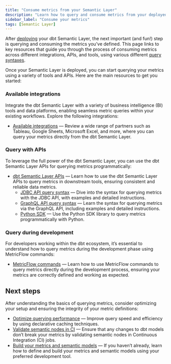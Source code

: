 ```yaml
---
title: "Consume metrics from your Semantic Layer"
description: "Learn how to query and consume metrics from your deployed dbt Semantic Layer using various tools and APIs."
sidebar_label: "Consume your metrics"
tags: [Semantic Layer]
---
```


After [deploying](/docs/use-dbt-semantic-layer/deploy-sl) your dbt Semantic Layer, the next important (and fun!) step is querying and consuming the metrics you’ve defined. This page links to key resources that guide you through the process of consuming metrics across different integrations, APIs, and tools, using various different [query syntaxes](/docs/dbt-cloud-apis/sl-jdbc#querying-the-api-for-metric-metadata).

Once your Semantic Layer is deployed, you can start querying your metrics using a variety of tools and APIs. Here are the main resources to get you started:

### Available integrations

Integrate the dbt Semantic Layer with a variety of business intelligence (BI) tools and data platforms, enabling seamless metric queries within your existing workflows. Explore the following integrations:

- [Available integrations](/docs/cloud-integrations/avail-sl-integrations) &mdash; Review a wide range of partners such as Tableau, Google Sheets, Microsoft Excel, and more, where you can query your metrics directly from the dbt Semantic Layer.

### Query with APIs

To leverage the full power of the dbt Semantic Layer, you can use the dbt Semantic Layer APIs for querying metrics programmatically:
- [dbt Semantic Layer APIs](/docs/dbt-cloud-apis/sl-api-overview) &mdash; Learn how to use the dbt Semantic Layer APIs to query metrics in downstream tools, ensuring consistent and reliable data metrics.
  - [JDBC API query syntax](/docs/dbt-cloud-apis/sl-jdbc#querying-the-api-for-metric-metadata) &mdash; Dive into the syntax for querying metrics with the JDBC API, with examples and detailed instructions.
  - [GraphQL API query syntax](/docs/dbt-cloud-apis/sl-graphql#querying) &mdash; Learn the syntax for querying metrics via the GraphQL API, including examples and detailed instructions.
  - [Python SDK](/docs/dbt-cloud-apis/sl-python#usage-examples) &mdash; Use the Python SDK library to query metrics programmatically with Python.
  
### Query during development

For developers working within the dbt ecosystem, it’s essential to understand how to query metrics during the development phase using MetricFlow commands:
- [MetricFlow commands](/docs/build/metricflow-commands) &mdash; Learn how to use MetricFlow commands to query metrics directly during the development process, ensuring your metrics are correctly defined and working as expected.

## Next steps

After understanding the basics of querying metrics, consider optimizing your setup and ensuring the integrity of your metric definitions:

- [Optimize querying performance](/docs/use-dbt-semantic-layer/sl-cache) &mdash; Improve query speed and efficiency by using declarative caching techniques.
- [Validate semantic nodes in CI](/docs/deploy/ci-jobs#semantic-validations-in-ci) &mdash; Ensure that any changes to dbt models don’t break your metrics by validating semantic nodes in Continuous Integration (CI) jobs.
- [Build your metrics and semantic models](/docs/build/build-metrics-intro) &mdash; If you haven’t already, learn how to define and build your metrics and semantic models using your preferred development tool.
